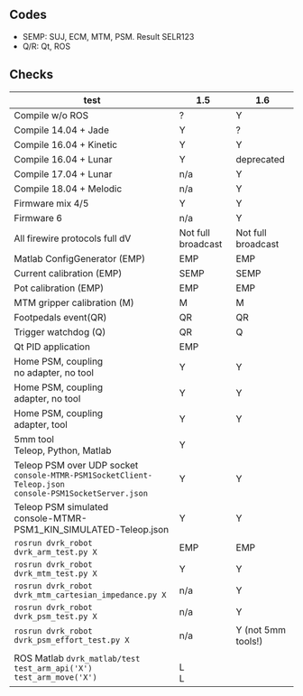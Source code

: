 ## Codes
* SEMP: SUJ, ECM, MTM, PSM.  Result SELR123
* Q/R: Qt, ROS

## Checks
| test | 1.5 | 1.6 |
|------|-----|-----|
|Compile w/o ROS                |?|Y|
|Compile 14.04 + Jade           |Y|?|
|Compile 16.04 + Kinetic        |Y|Y|
|Compile 16.04 + Lunar          |Y|deprecated|
|Compile 17.04 + Lunar          |n/a|Y|
|Compile 18.04 + Melodic        |n/a |Y|
|Firmware mix 4/5               |Y|Y|
|Firmware 6                     |n/a|Y|
|All firewire protocols full dV |Not full broadcast|Not full broadcast|
|Matlab ConfigGenerator (EMP)   |EMP|EMP|
|Current calibration (EMP)      |SEMP|SEMP|
|Pot calibration (EMP)          |EMP|EMP|
|MTM gripper calibration (M)    |M|M|
|Footpedals event(QR)           |QR|QR|
|Trigger watchdog (Q)           |QR|Q|
|Qt PID application             |EMP|
|Home PSM, coupling<br>no adapter, no tool |Y|Y|
|Home PSM, coupling<br>adapter, no tool    |Y|Y|
|Home PSM, coupling<br>adapter, tool       |Y|Y|
|5mm tool<br>Teleop, Python, Matlab        |Y|
|Teleop PSM over UDP socket<br>`console-MTMR-PSM1SocketClient-Teleop.json`<br>`console-PSM1SocketServer.json`|Y|Y|
|Teleop PSM simulated<br>console-MTMR-PSM1_KIN_SIMULATED-Teleop.json|Y|Y|
|`rosrun dvrk_robot dvrk_arm_test.py X`|EMP|EMP|
|`rosrun dvrk_robot dvrk_mtm_test.py X`|Y|Y|
|`rosrun dvrk_robot dvrk_mtm_cartesian_impedance.py X`|n/a|Y|
|`rosrun dvrk_robot dvrk_psm_test.py X`|n/a|Y|
|`rosrun dvrk_robot dvrk_psm_effort_test.py X`|n/a|Y (not 5mm tools!)|
|ROS Matlab `dvrk_matlab/test`<br>`test_arm_api('X')`<br>`test_arm_move('X')`| <br>L<br>L |